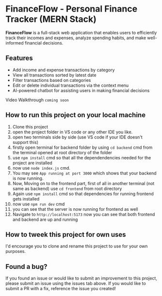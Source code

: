 # FinanceFlow - Personal Finance Tracker (MERN Stack)

**FinanceFlow** is a full-stack web application that enables users to efficiently track their incomes and expenses, analyze spending habits, and make well-informed financial decisions.

## Features
- Add income and expense transactions by category
- View all transactions sorted by latest date
- Filter transactions based on categories
- Edit or delete individual transactions via the context menu
- AI-powered chatbot for assisting users in making financial decisions


Video Walkthrough 
`coming soon`

## How to run this project on your local machine
1. Clone this project
2. open the project folder in VS code or any other IDE you like.
3. open two terminals side by side (use VS code if your IDE doesn't support this)
4. firstly open terminal for backend folder by using `cd backend` cmd from the terminal opened at root directory of the folder
5. use `npm install` cmd so that all the dependendencies needed for the project are installed
6. now use `node index.js` cmd.
7. You may see `App running at port 3000` which shows that your backend is now running.
8. Now, Moving on to the frontend part, first of all in another terminal (not same as backend) use `cd frontend` from root directory
9. Again use `npm install` cmd so that dependencies for running frontend gets installed
10. now use `npm run dev` cmd
11. you  can see that the server is now running for frontend as well
12. Navigate to `http://localhost:5173` now you can see that both frontend and backend are up and running


## How to tweek this project for own uses
I'd encourage you to clone and rename this project to use for your own purposes.

## Found a bug?
If you found an issue or would like to submit an improvement to this project, please submit an issue using the issues tab above. If you would like to submit a PR with a fix, reference the issue you created!